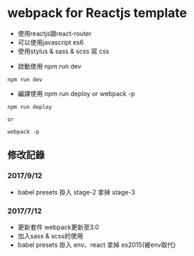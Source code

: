 # webpack for Reactjs template
- 使用reactjs跟react-router
- 可以使用javascript es6
- 使用stylus & sass & scss 寫 css

* 啟動使用 npm run dev
```
npm run dev
```
* 編譯使用 npm run deploy  or  webpack -p
```
npm run deploy

or

webpack -p
```

## 修改記錄


### 2017/9/12
 - babel presets 掛入 stage-2 拿掉 stage-3

### 2017/7/12
 - 更新套件 webpack更新至3.0
 - 加入sass & scss的使用
 - babel presets 掛入 env、react 拿掉 es2015(被env取代)
